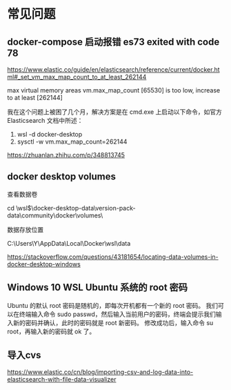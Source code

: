 # 常见问题

## docker-compose 启动报错 es73 exited with code 78

https://www.elastic.co/guide/en/elasticsearch/reference/current/docker.html#_set_vm_max_map_count_to_at_least_262144

max virtual memory areas vm.max_map_count [65530] is too low, increase to at least [262144]


我在这个问题上被困了几个月，解决方案是在 cmd.exe 上启动以下命令，如官方 Elasticsearch 文档中所述：

1) wsl -d docker-desktop
2) sysctl -w vm.max_map_count=262144

https://zhuanlan.zhihu.com/p/348813745


## docker desktop volumes

查看数据卷

cd \\wsl$\docker-desktop-data\version-pack-data\community\docker\volumes\

数据存放位置

C:\Users\Y\AppData\Local\Docker\wsl\data

https://stackoverflow.com/questions/43181654/locating-data-volumes-in-docker-desktop-windows


## Windows 10 WSL Ubuntu 系统的 root 密码

Ubuntu 的默认 root 密码是随机的，即每次开机都有一个新的 root 密码。
我们可以在终端输入命令 sudo passwd，然后输入当前用户的密码，终端会提示我们输入新的密码并确认，此时的密码就是 root 新密码。
修改成功后，输入命令 su root，再输入新的密码就 ok 了。


## 导入cvs

https://www.elastic.co/cn/blog/importing-csv-and-log-data-into-elasticsearch-with-file-data-visualizer

